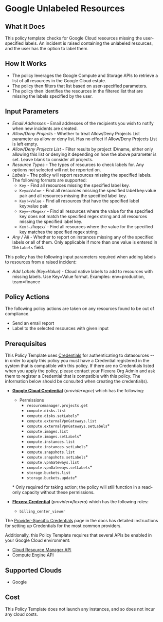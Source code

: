 # Google Unlabeled Resources

## What It Does

This policy template checks for Google Cloud resources missing the user-specified labels. An incident is raised containing the unlabeled resources, and the user has the option to label them.

## How It Works

- The policy leverages the Google Compute and Storage APIs to retrieve a list of all resources in the Google Cloud estate.
- The policy then filters that list based on user-specified parameters.
- The policy then identifies the resources in the filtered list that are missing the labels specified by the user.

## Input Parameters

- *Email Addresses* - Email addresses of the recipients you wish to notify when new incidents are created.
- *Allow/Deny Projects* - Whether to treat Allow/Deny Projects List parameter as allow or deny list. Has no effect if Allow/Deny Projects List is left empty.
- *Allow/Deny Projects List* - Filter results by project ID/name, either only allowing this list or denying it depending on how the above parameter is set. Leave blank to consider all projects.
- *Resource Types* - The types of resources to check labels for. Any options not selected will not be reported on.
- *Labels* - The policy will report resources missing the specified labels. The following formats are supported:
  - `Key` - Find all resources missing the specified label key.
  - `Key==Value` - Find all resources missing the specified label key:value pair and all resources missing the specified label key.
  - `Key!=Value` - Find all resources that have the specified label key:value pair.
  - `Key=~/Regex/` - Find all resources where the value for the specified key does not match the specified regex string and all resources missing the specified label key.
  - `Key!~/Regex/` - Find all resources where the value for the specified key matches the specified regex string.
- *Any / All* - Whether to report on instances missing any of the specified labels or all of them. Only applicable if more than one value is entered in the `Labels` field.

This policy has the following input parameters required when adding labels to resources from a raised incident:

- *Add Labels (Key=Value)* - Cloud native labels to add to resources with missing labels. Use Key=Value format. Examples: env=production, team=finance

## Policy Actions

The following policy actions are taken on any resources found to be out of compliance.

- Send an email report
- Label to the selected resources with given input

## Prerequisites

This Policy Template uses [Credentials](https://docs.flexera.com/flexera/EN/Automation/ManagingCredentialsExternal.htm) for authenticating to datasources -- in order to apply this policy you must have a Credential registered in the system that is compatible with this policy. If there are no Credentials listed when you apply the policy, please contact your Flexera Org Admin and ask them to register a Credential that is compatible with this policy. The information below should be consulted when creating the credential(s).

- [**Google Cloud Credential**](https://docs.flexera.com/flexera/EN/Automation/ProviderCredentials.htm#automationadmin_4083446696_1121577) (*provider=gce*) which has the following:
  - Permissions
    - `resourcemanager.projects.get`
    - `compute.disks.list`
    - `compute.disks.setLabels`*
    - `compute.externalVpnGateways.list`
    - `compute.externalVpnGateways.setLabels`*
    - `compute.images.list`
    - `compute.images.setLabels`*
    - `compute.instances.list`
    - `compute.instances.setLabels`*
    - `compute.snapshots.list`
    - `compute.snapshots.setLabels`*
    - `compute.vpnGateways.list`
    - `compute.vpnGateways.setLabels`*
    - `storage.buckets.list`
    - `storage.buckets.update`*

  \* Only required for taking action; the policy will still function in a read-only capacity without these permissions.

- [**Flexera Credential**](https://docs.flexera.com/flexera/EN/Automation/ProviderCredentials.htm) (*provider=flexera*) which has the following roles:
  - `billing_center_viewer`

The [Provider-Specific Credentials](https://docs.flexera.com/flexera/EN/Automation/ProviderCredentials.htm) page in the docs has detailed instructions for setting up Credentials for the most common providers.

Additionally, this Policy Template requires that several APIs be enabled in your Google Cloud environment:

- [Cloud Resource Manager API](https://console.cloud.google.com/flows/enableapi?apiid=cloudresourcemanager.googleapis.com)
- [Compute Engine API](https://console.cloud.google.com/flows/enableapi?apiid=compute.googleapis.com)

## Supported Clouds

- Google

## Cost

This Policy Template does not launch any instances, and so does not incur any cloud costs.
